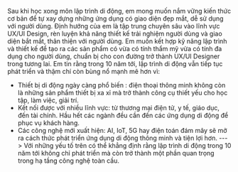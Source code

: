 Sau khi học xong môn lập trình di động, em mong muốn nắm vững kiến thức cơ bản để tự xay dựng những ứng dụng có giao diện đẹp mắt, dễ sử dụng với người dùng. Định hướng của em là tập trung chuyên sâu vào lĩnh vực UX/UI Design, rèn luyện khả năng thiết kế trải nghiệm người dùng và giao diện bắt mắt, thân thiện với người dùng. Em muốn kết hợp kỹ năng lập trình và thiết kế để tạo ra các sản phẩm có vừa có tính thẩm mỹ vừa có tính đa dụng cho người dùng, chuẩn bị cho con đường trở thành UX/UI Designer trong tương lai.
Em tin rằng trong 10 năm tới, lập trình di động vẫn tiếp tục phát triển và thậm chí còn bùng nổ mạnh mẽ hơn vì:
 - Thiết bị di động ngày càng phổ biến : điện thoại thông minh không còn là những sản phẩm thiết bị xa xỉ mà trở thành công cụ thiết yếu cho học tập, làm việc, giải trí.
 - Kết nối được với nhiều lĩnh vực: từ thương mại điện tử, y tế, giáo dục, đến tài chính. Hầu hết các ngành đều cần đến các ứng dụng di động để phục vụ khách hàng.
 - Các công nghệ mới xuất hiện: AI, IoT, 5G hay điện toán đám mây sẽ mở ra cách thức phát triển ứng dụng di động thông minh và tiện lợi hơn.
 ---> Với những yếu tố trên có thể khẳng định rằng lập trình di động trong 10 năm tới không chỉ phát triển mà còn trở thành một phần quan trọng trong hạ tầng công nghệ toàn cầu. 

